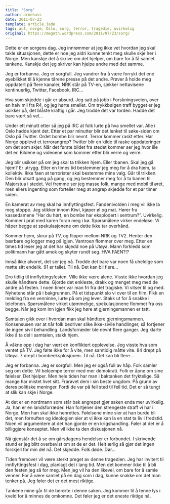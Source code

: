 ```yaml
---
title: "Sorg"
author: arnehass
date: 2011-07-23
template: article.jade
tags: auf, norge, Oslo, sorg, terror, tragedie, uvirkelig
original: https://megoth.wordpress.com/2011/07/23/sorg/
---
```


<p>Dette er en sorgens dag. Jeg innrømmer at jeg ikke vet hvordan jeg skal takle situasjonen, dette er noe jeg aldri kunne tenkt meg skulle skje her i Norge. Men kanskje det å skrive om det hjelper, om bare for å få samlet tankene. Kanskje det jeg skriver kan hjelpe andre med det samme.</p>
<span class="more"></span>
<p>Jeg er forbanna. Jeg er sorgfull. Jeg vandrer fra å være forrykt det ene øyeblikket til å kjenne tårene presse på det andre. Prøver å holde meg oppdatert på flere kanaler, NRK står på TV-en, sjekker nettavisene kontinuerlig, Twitter, Facebook, IRC…</p>
<p>Hva som skjedde i går er absurd. Jeg satt på jobb i Forskningsveien, over en halv mil fra R4, og jeg hørte smellet. Om trykkbølgen traff bygget er jeg usikker på, det blåste kraftig i går. Jeg trodde det var torden. Hadde det bare vært så vel…</p>
<p>Under ett minutt etter så jeg på IRC at folk lurte på hva smellet var. Alle i Oslo hadde kjent det. Etter et par minutter blir det lenket til søke-siden om Oslo på Twitter. Ordet bombe blir nevnt. Terror kommer raskt etter. Har Norge opplevd et terrorangrep? Twitter blir en kilde til raske oppdateringer om det som skjer. Når det første bildet fra stedet kommer ser jeg hvor ille det er. Bildene og videoene som kommer etter blir verre og verre.</p>
<p>Jeg blir usikker på om jeg skal ta trikken hjem. Eller tbanen. Skal jeg gå hjem? Er utrygg. Etter en times tid bestemmer jeg meg for å dra hjem, ta kollektiv. Ikke faen at terrorister skal bestemme mine valg. Går til trikken. Den blir utsatt gang på gang, og jeg bestemmer meg for å ta banen til Majorstua i stedet. Vel fremme ser jeg masse folk, mange med mobil til øret, men ellers ingenting som forteller meg at angrep skjedde for et par timer siden.</p>
<p>En kamerat av meg skal ha innflyttingsfest. Fandenivolden i meg vil ikke la meg stoppe. Jeg stikker innom Kiwi, kjøper øl og mat. Hører fra kassedamene “Har du hørt, en bombe har eksplodert i sentrum?”. Uvirkelig. Kommer i prat med karen foran meg i kø. Spørsmålene virker endeløse. Vi håper begge at spekulasjonene om dette ikke tar overhånd.</p>
<p>Kommer hjem, skrur på TV, og flipper mellom NRK og TV2. Henter den bærbare og logger meg på igjen. Vantroen flommer over meg. Etter en times tid leser jeg at det har skjedd noe på Utøya. Mann forkledd som politimann har gått amok og skyter rundt seg. HVA FAEN?!?</p>
<p>Innså ikke alvoret, det ser jeg nå. Trodde det bare var noen få uheldige som møtte sitt endelik. 91 er tallet. Til nå. Det kan bli flere…</p>
<p>Dro tidlig til innflyttingsfesten. Ville ikke være alene. Visste ikke hvordan jeg skulle håndtere dette. Gjorde det enkleste, drakk og menget meg med de andre på festen. I noen timer var man fri fra det tragiske. Vi vitser til og med. Nyhetene står på i bakgrunnen. På et tidspunkt slo vi over til en film. Fikk en melding fra en venninne, lurte på om jeg lever. Stakk ut for å snakke i telefonen. Spørsmålene virket utømmelige, spekulasjonene flommet fra oss begge. Når jeg kom inn igjen fikk jeg høre at gjerningsmannen er tatt.</p>
<p>Samtalen gikk over i hvordan man skal håndtere gjerningsmannen. Konsensusen var at når folk bedriver slike ikke-sivile handlinger, så fortjener de ingen sivil behandling. Landsforræder ble nevnt flere ganger. Jeg klarte ikke å ta del i samtalen, stakk hjem.</p>
<p>Å våkne opp i dag har vært en konfliktert opplevelse. Jeg visste hva som ventet på TV. Jeg følte ikke for å vite, men samtidig måtte vite. 84 drept på Utøya. 7 drept i bombeeksplosjonen. Til nå. Det kan bli flere…</p>
<p>Jeg er forbanna. Jeg er sorgfull. Men jeg er også full av håp. Folk samler seg om dette. Vil bekjempe terror med mer demokrati. Folk er åpne om sine følelser. Det hjelper. Men hele tiden har man i baktanken det fryktelige. Så mange har mistet livet sitt. Frarøvet dem i sin beste ungdom. På grunn av deres politiske meninger. Fordi de var på feil sted til feil tid. Det er så tungt at slik kan skje i Norge.</p>
<p>At det er en nordmann som står bak angrepet gjør saken enda mer uvirkelig. Ja, han er en landsforræder. Han fortjener den strengeste straff vi har i Norge. Men han skal ikke henrettes. Følelsene mine sier at han burde bli det, men fornuften og ideologien sier at vi ikke kan la en stat ta liv i fredstid. Noen vil argumentere at det han gjorde er en krigshandling. Føler at det er å billiggjøre konseptet. Men vil ikke ta den diskusjonen nå.</p>
<p>Nå gjenstår det å se om gårsdagens hendelser er forbundet. I skrivende stund er jeg blitt overbevist om at de er det. Helt ærlig så gjør det ingen forskjell for min del nå. Det skjedde. Folk døde. Dør…</p>
<p>Tiden fremover vil være sterkt preget av denne tragedien. Jeg har invitert til innflyttingsfest i dag, planlagt det i lang tid. Men det kommer ikke til å bli den festen jeg så for meg. Men jeg vil ha den likevel, om bare for å samle venner. For å være samlet på en dag som i dag, kunne snakke om det man tenker på. Jeg føler det er det mest riktige.</p>
<p>Tankene mine går til de berørte i denne saken. Jeg kommer til å tenne lys i kveld for å minnes de omkomne. Det føler jeg er det eneste riktige nå.</p>
